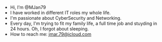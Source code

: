 - Hi, I’m @MJan79
- I have worked in different IT roles my whole life. 
- I'm passionate about CyberSecurity and Networking.
- Every day, I'm trying to fit my family life, a full time job and stuyding in 24 hours. Oh, I forgot about sleeping.
- How to reach me: jmar.79@icloud.com

<!---
MJan79/MJan79 is a ✨ special ✨ repository because its `README.md` (this file) appears on your GitHub profile.
You can click the Preview link to take a look at your changes.
--->
